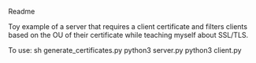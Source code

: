 Readme

Toy example of a server that requires a client certificate and filters clients based on the OU of their certificate while teaching myself about SSL/TLS. 

To use:
sh generate_certificates.py
python3 server.py
python3 client.py

